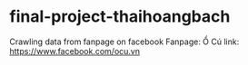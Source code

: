 # final-project-thaihoangbach
Crawling data from fanpage on facebook
Fanpage: Ổ Cú
link: https://www.facebook.com/ocu.vn
